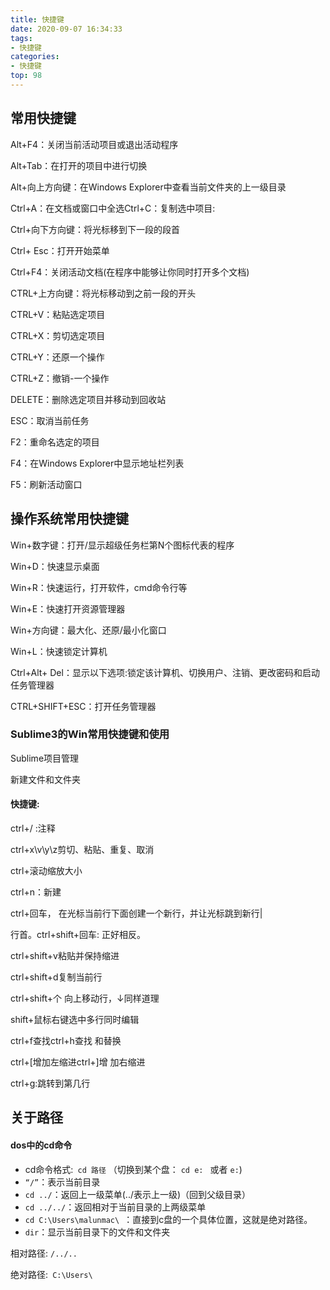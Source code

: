 ```yaml
---
title: 快捷键
date: 2020-09-07 16:34:33
tags:
- 快捷键
categories: 
- 快捷键
top: 98
---
```


## 常用快捷键

Alt+F4：关闭当前活动项目或退出活动程序

Alt+Tab：在打开的项目中进行切换

Alt+向上方向键：在Windows Explorer中查看当前文件夹的上一级目录

Ctrl+A：在文档或窗口中全选Ctrl+C：复制选中项目:

Ctrl+向下方向键：将光标移到下一段的段首

Ctrl+ Esc：打开开始菜单

Ctrl+F4：关闭活动文档(在程序中能够让你同时打开多个文档)

CTRL+上方向键：将光标移动到之前一段的开头

CTRL+V：粘贴选定项目

CTRL+X：剪切选定项目

CTRL+Y：还原一个操作

CTRL+Z：撤销-一个操作

DELETE：删除选定项目并移动到回收站

ESC：取消当前任务

F2：重命名选定的项目

F4：在Windows Explorer中显示地址栏列表

F5：刷新活动窗口

## 操作系统常用快捷键

Win+数字键：打开/显示超级任务栏第N个图标代表的程序

Win+D：快速显示桌面

Win+R：快速运行，打开软件，cmd命令行等

Win+E：快速打开资源管理器

Win+方向键：最大化、还原/最小化窗口

Win+L：快速锁定计算机

Ctrl+Alt+ Del：显示以下选项:锁定该计算机、切换用户、注销、更改密码和启动任务管理器

CTRL+SHIFT+ESC：打开任务管理器

### Sublime3的Win常用快捷键和使用

Sublime项目管理

新建文件和文件夹

#### 快捷键:

ctrl+/ :注释

ctrl+x\v\y\z剪切、粘贴、重复、取消

ctrl+滚动缩放大小

ctrl+n：新建

ctrl+回车， 在光标当前行下面创建一个新行，并让光标跳到新行|

行首。ctrl+shift+回车: 正好相反。

ctrl+shift+v粘贴并保持缩进

ctrl+shift+d复制当前行

ctrl+shift+个 向上移动行，↓同样道理

shift+鼠标右键选中多行同时编辑

ctrl+f查找ctrl+h查找 和替换

ctrl+[增加左缩进ctrl+]增 加右缩进

ctrl+g:跳转到第几行

## 关于路径

#### dos中的cd命令

- cd命令格式:` cd 路径` （切换到某个盘：  `cd e: ` 或者 `e:`)
- `“/”`：表示当前目录
- `cd ../`：返回上一级菜单(../表示上一级)（回到父级目录）
- `cd ../../`：返回相对于当前目录的上两级菜单
- `cd C:\Users\malunmac\ `：直接到c盘的一个具体位置，这就是绝对路径。
- `dir`：显示当前目录下的文件和文件夹

相对路径: `/../..`

绝对路径:` C:\Users\`


